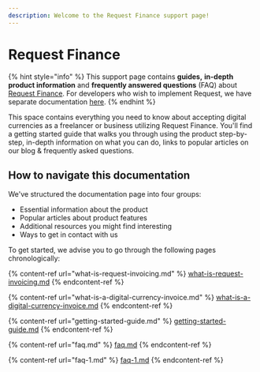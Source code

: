 ```yaml
---
description: Welcome to the Request Finance support page!
---
```


# Request Finance

{% hint style="info" %}
This support page contains **guides,** **in-depth product information** and **frequently answered questions** (FAQ) about [Request Finance](https://app.request.finance). For developers who wish to implement Request, we have separate documentation [here](https://docs.request.network).&#x20;
{% endhint %}

This space contains everything you need to know about accepting digital currencies as a freelancer or business utilizing Request Finance. You'll find a getting started guide that walks you through using the product step-by-step, in-depth information on what you can do, links to popular articles on our blog & frequently asked questions.

## How to navigate this documentation

We've structured the documentation page into four groups:

* Essential information about the product
* Popular articles about product features
* Additional resources you might find interesting
* Ways to get in contact with us

To get started, we advise you to go through the following pages chronologically:

{% content-ref url="what-is-request-invoicing.md" %}
[what-is-request-invoicing.md](what-is-request-invoicing.md)
{% endcontent-ref %}

{% content-ref url="what-is-a-digital-currency-invoice.md" %}
[what-is-a-digital-currency-invoice.md](what-is-a-digital-currency-invoice.md)
{% endcontent-ref %}

{% content-ref url="getting-started-guide.md" %}
[getting-started-guide.md](getting-started-guide.md)
{% endcontent-ref %}

{% content-ref url="faq.md" %}
[faq.md](faq.md)
{% endcontent-ref %}

{% content-ref url="faq-1.md" %}
[faq-1.md](faq-1.md)
{% endcontent-ref %}
